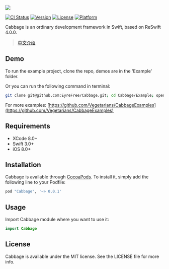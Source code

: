 ![](https://raw.githubusercontent.com/Vegetarians/Cabbage/assets/cabbage_logo.png)

[![CI Status](http://img.shields.io/travis/Vegetarians/Cabbage.svg?style=flat)](https://travis-ci.org/Vegetarians/Cabbage)
[![Version](https://img.shields.io/cocoapods/v/Cabbage.svg?style=flat)](http://cocoapods.org/pods/Cabbage)
[![License](https://img.shields.io/cocoapods/l/Cabbage.svg?style=flat)](http://cocoapods.org/pods/Cabbage)
[![Platform](https://img.shields.io/cocoapods/p/Cabbage.svg?style=flat)](http://cocoapods.org/pods/Cabbage)

Cabbage is an ordinary development framework in Swift, based on ReSwift 4.0.0.

> [中文介绍](https://github.com/Vegetarians/Cabbage/blob/master/README_CN.md)

## Demo

To run the example project, clone the repo, demos are in the 'Example' folder.

Or you can run the following command in terminal:

```bash
git clone git@github.com:EyreFree/Cabbage.git; cd Cabbage/Example; open 'Cabbage.xcworkspace'
```

For more examples: [https://github.com/Vegetarians/CabbageExamples](https://github.com/Vegetarians/CabbageExamples)

## Requirements

- XCode 8.0+
- Swift 3.0+
- iOS 8.0+

## Installation

Cabbage is available through [CocoaPods](http://cocoapods.org). To install
it, simply add the following line to your Podfile:

```ruby
pod "Cabbage", '~> 0.0.1'
```

## Usage

Import Cabbage module where you want to use it:

```swift
import Cabbage
```

## License

Cabbage is available under the MIT license. See the LICENSE file for more info.

